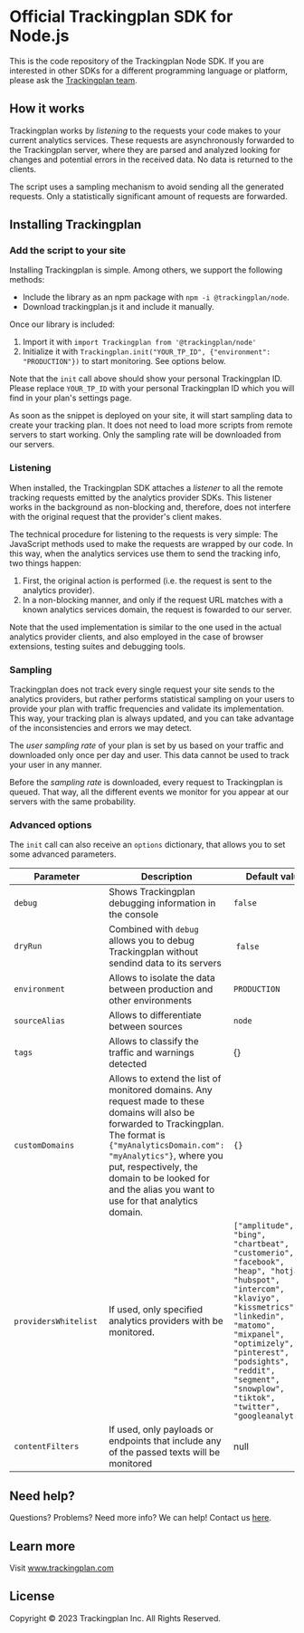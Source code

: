 [//]: <> (This file is meant for public user consumption.)

# Official Trackingplan SDK for Node.js

This is the code repository of the Trackingplan Node SDK. If you are interested in other SDKs for a different programming language or platform, please ask the [Trackingplan team](mailto:team@trackingplan.com).

## How it works

Trackingplan works by _listening_ to the requests your code makes to your current analytics services. These requests are asynchronously forwarded to the Trackingplan server, where they are parsed and analyzed looking for changes and potential errors in the received data. No data is returned to the clients.

The script uses a sampling mechanism to avoid sending all the generated requests. Only a statistically significant amount of requests are forwarded.

## Installing Trackingplan

### Add the script to your site

Installing Trackingplan is simple. Among others, we support the following methods:
* Include the library as an npm package with `npm -i @trackingplan/node`.
* Download trackingplan.js it and include it manually.


Once our library is included:
1) Import it with `import Trackingplan from '@trackingplan/node'`
2) Initialize it with `Trackingplan.init("YOUR_TP_ID", {"environment": "PRODUCTION"})` to start monitoring. See options below.

Note that the `init` call above should show your personal Trackingplan ID. Please replace `YOUR_TP_ID` with your personal Trackingplan ID which you will find in your plan's settings page.

As soon as the snippet is deployed on your site, it will start sampling data to create your tracking plan. It does not need to load more scripts from remote servers to start working. Only the sampling rate will be downloaded from our servers.

### Listening

When installed, the Trackingplan SDK attaches a _listener_ to all the remote tracking requests emitted by the analytics provider SDKs. This listener works in the background as non-blocking and, therefore, does not interfere with the original request that the provider's client makes.

The technical procedure for listening to the requests is very simple: The JavaScript methods used to make the requests are wrapped by our code. In this way, when the analytics services use them to send the tracking info, two things happen:
1. First, the original action is performed (i.e. the request is sent to the analytics provider).
2. In a non-blocking manner, and only if the request URL matches with a known analytics services domain, the request is fowarded to our server.

Note that the used implementation is similar to the one used in the actual analytics provider clients, and also employed in the case of browser extensions, testing suites and debugging tools.

### Sampling

Trackingplan does not track every single request your site sends to the analytics providers, but rather performs statistical sampling on your users to provide your plan with traffic frequencies and validate its implementation. This way, your tracking plan is always updated, and you can take advantage of the inconsistencies and errors we may detect.

The *user sampling rate* of your plan is set by us based on your traffic and downloaded only once per day and user. This data cannot be used to track your user in any manner.

Before the _sampling rate_ is downloaded, every request to Trackingplan is queued. That way, all the different events we monitor for you appear at our servers with the same probability.

### Advanced options

The `init` call can also receive an `options` dictionary, that allows you to set some advanced parameters.

| Parameter     | Description                                                                                                                                                                                                                                                                             | Default value | Example                        |
|---------------|-----------------------------------------------------------------------------------------------------------------------------------------------------------------------------------------------------------------------------------------------------------------------------------------|---------------|--------------------------------|
| `debug`         | Shows Trackingplan debugging information in the console | `false` | `true` |
| `dryRun` | Combined with `debug` allows you to debug Trackingplan without sendind data to its servers | `false` | `true` |
| `environment`   | Allows to isolate the data between production and other environments | `PRODUCTION`  | `DEV` |
| `sourceAlias`   | Allows to differentiate between sources | `node` | `IOS App` |
| `tags`         | Allows to classify the traffic and warnings detected | {} | `{"appVersion": "12.4"}` |
| `customDomains` | Allows to extend the list of monitored domains. Any request made to these domains will also be forwarded to Trackingplan. The format is `{"myAnalyticsDomain.com": "myAnalytics"}`, where you put, respectively, the domain to be looked for and the alias you want to use for that analytics domain. | `{}`            | `{"mixpanel.com": "Mixpanel"}` |
| `providersWhitelist` | If used, only specified analytics providers with be monitored.  | `["amplitude", "bing", "chartbeat", "customerio", "facebook", "heap", "hotjar", "hubspot", "intercom", "klaviyo", "kissmetrics", "linkedin", "matomo", "mixpanel", "optimizely", "pinterest", "podsights", "reddit", "segment", "snowplow", "tiktok", "twitter", "googleanalytics"]` | `['segment', 'googleanalytics']` |
| `contentFilters`         | If used, only payloads or endpoints that include any of the passed texts will be monitored | null | `["test.com", "GTM12345678"]` |


## Need help?
Questions? Problems? Need more info? We can help! Contact us [here](mailto:support@trackingplan.com).


## Learn more
Visit www.trackingplan.com


## License
Copyright © 2023 Trackingplan Inc. All Rights Reserved.
